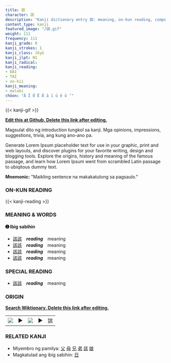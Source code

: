 ```yaml
---
title: 該
character: 該
description: "Kanji dictionary entry 該: meaning, on-kun reading, compounds, origin, related kanji"
content_type: kanji
featured_image: "/該.gif"
weight: 111
frequency: 111
kanji_grade: 0
kanji_strokes: 1
kanji_class: Jōyō
kanji_jlpt: N1
kanji_radical: 
kanji_reading: 
- DAI
- TAI
- oo-kii
kanji_meaning:
- malaki
chōon: "Ā Ī Ū Ē Ō ā ī ū ē ō ’"
---
```

[//]: # (Don't edit the line below. Kanji animated GIF code is automatically generated.)
{{< kanji-gif >}}

[//]: # (Edit below this line.)

**[Edit this at Github. Delete this link after editing.](https://github.com/tim0g/tim/tree/main/content/kanji/該/index.md)**

Magsulat dito ng introduction tungkol sa kanji. Mga opinions, impressions, suggestions, trivia, ang kung ano-ano pa.

Generate Lorem Ipsum placeholder text for use in your graphic, print and web layouts, and discover plugins for your favorite writing, design and blogging tools. Explore the origins, history and meaning of the famous passage, and learn how Lorem Ipsum went from scrambled Latin passage to ubiqitous dummy text.
 
**Mnemonic:** "Maikling sentence na makakatulong sa pagsaulo."

### ON-KUN READING

[//]: # (Don't edit the line below. ON-KUN READING code is automatically generated.)
{{< kanji-reading >}}

### MEANING & WORDS

#### ➊ **Ibig sabihin**
  - [該](../該)[該](../該)　***reading***　meaning
  - [該](../該)[該](../該)　***reading***　meaning
  - [該](../該)[該](../該)　***reading***　meaning
  - [該](../該)[該](../該)　***reading***　meaning

### SPECIAL READING
  - [該](../該)[該](../該)　***reading***　meaning

### ORIGIN

**[Search Wiktionary. Delete this link after editing.](https://wiktionary.org/wiki/該)**
<table class="kanji-table"><tr><td>
<img src="60px-該-bronze.svg.png">
</td><td>▶</td><td>
<img src="60px-該-oracle.svg.png">
</td><td>▶</td>
<td class="kanji-origin">該</td>
</tr></table>

### RELATED KANJI
- Miyembro ng pamilya: [父](../父) [母](../母) [兄](../兄) [弟](../弟) [該](../該) [娘](../娘)
- Magkatulad ang ibig sabihin: [日](../日)
